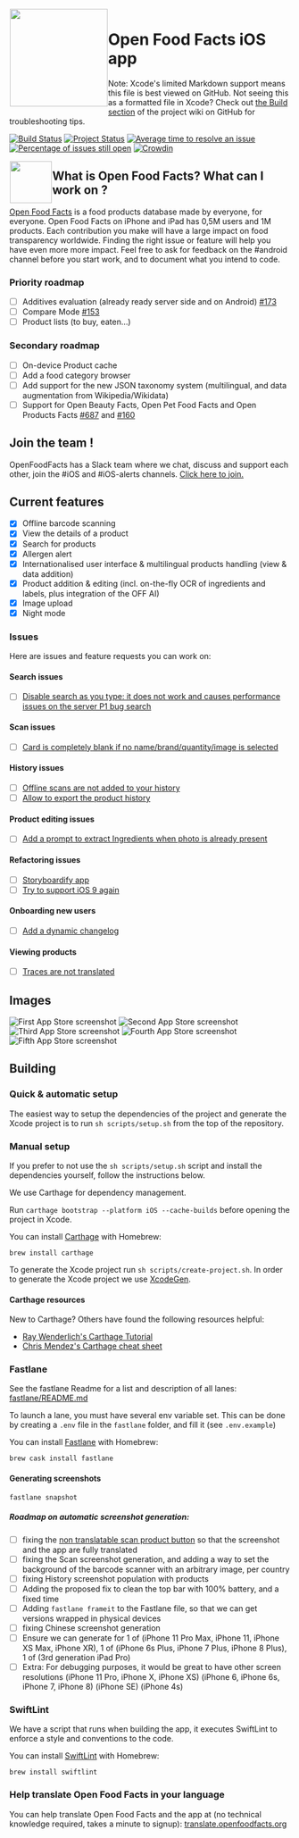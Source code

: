 <img height='175' src="https://static.openfoodfacts.org/images/svg/openfoodfacts-logo-en.svg" align="left" hspace="1" vspace="1">

# Open Food Facts iOS app
Note: Xcode's limited Markdown support means this file is best viewed on GitHub. Not seeing this as a formatted file in Xcode? Check out [the Build section](https://github.com/openfoodfacts/openfoodfacts-ios/wiki/Build) of the project wiki on GitHub for troubleshooting tips.

[![Build Status](https://travis-ci.org/openfoodfacts/openfoodfacts-ios.svg?branch=master)](https://travis-ci.org/openfoodfacts/openfoodfacts-ios)
[![Project Status](http://opensource.box.com/badges/active.svg)](http://opensource.box.com/badges)
[![Average time to resolve an issue](https://isitmaintained.com/badge/resolution/openfoodfacts/openfoodfacts-ios.svg)](https://isitmaintained.com/project/openfoodfacts/openfoodfacts-ios "Average time to resolve an issue")
[![Percentage of issues still open](https://isitmaintained.com/badge/open/openfoodfacts/openfoodfacts-ios.svg)](https://isitmaintained.com/project/openfoodfacts/openfoodfacts-ios "Percentage of issues still open")
[![Crowdin](https://d322cqt584bo4o.cloudfront.net/openfoodfacts/localized.svg)](https://crowdin.com/project/openfoodfacts)

<a href="https://apps.apple.com/app/open-food-facts/id588797948"><img height="75" src="https://user-images.githubusercontent.com/7317008/43209852-4ca39622-904b-11e8-8ce1-cdc3aee76ae9.png" align="left" hspace="1" vspace="1"></a>

## What is Open Food Facts? What can I work on ?

[Open Food Facts](https://world.openfoodfacts.org/) is a food products database made by everyone, for everyone.
Open Food Facts on iPhone and iPad has 0,5M users and 1M products. Each contribution you make will have a large impact on food transparency worldwide. Finding the right issue or feature will help you have even more more impact. Feel free to ask for feedback on the #android channel before you start work, and to document what you intend to code.

### Priority roadmap
- [ ] Additives evaluation (already ready server side and on Android) [#173](https://github.com/openfoodfacts/openfoodfacts-ios/issues/173)
- [ ] Compare Mode [#153](https://github.com/openfoodfacts/openfoodfacts-ios/issues/153)
- [ ] Product lists (to buy, eaten…)  

### Secondary roadmap
- [ ] On-device Product cache
- [ ] Add a food category browser
- [ ] Add support for the new JSON taxonomy system (multilingual, and data augmentation from Wikipedia/Wikidata)
- [ ] Support for Open Beauty Facts, Open Pet Food Facts and Open Products Facts [#687](https://github.com/openfoodfacts/openfoodfacts-ios/issues/687) and [#160](https://github.com/openfoodfacts/openfoodfacts-ios/issues/160)

## Join the team !

OpenFoodFacts has a Slack team where we chat, discuss and support each other, join the #iOS and #iOS-alerts channels. [Click here to join.](https://slack.openfoodfacts.org/)

## Current features

- [x] Offline barcode scanning
- [x] View the details of a product
- [x] Search for products
- [x] Allergen alert
- [x] Internationalised user interface & multilingual products handling (view & data addition)
- [x] Product addition & editing (incl. on-the-fly OCR of ingredients and labels, plus integration of the OFF AI)
- [x] Image upload
- [x] Night mode

### Issues
Here are issues and feature requests you can work on:

#### Search issues
- [ ]  [Disable search as you type: it does not work and causes performance issues on the server P1 bug search](https://github.com/openfoodfacts/openfoodfacts-ios/issues/553)

#### Scan issues
- [ ]  [Card is completely blank if no name/brand/quantity/image is selected](https://github.com/openfoodfacts/openfoodfacts-ios/issues/180)

#### History issues
- [ ]  [Offline scans are not added to your history](https://github.com/openfoodfacts/openfoodfacts-ios/issues/267)
- [ ]  [Allow to export the product history](https://github.com/openfoodfacts/openfoodfacts-ios/issues/53)

#### Product editing issues
- [ ]  [Add a prompt to extract Ingredients when photo is already present](https://github.com/openfoodfacts/openfoodfacts-ios/issues/171)

#### Refactoring issues
- [ ]  [Storyboardify app](https://github.com/openfoodfacts/openfoodfacts-ios/issues/403)
- [ ]  [Try to support iOS 9 again](https://github.com/openfoodfacts/openfoodfacts-ios/issues/115)

#### Onboarding new users
- [ ]  [Add a dynamic changelog](https://github.com/openfoodfacts/openfoodfacts-ios/issues/335)

#### Viewing products
- [ ]  [Traces are not translated](https://github.com/openfoodfacts/openfoodfacts-ios/issues/245)

## Images

![First App Store screenshot](https://is2-ssl.mzstatic.com/image/thumb/Purple124/v4/e7/18/27/e71827cd-1fd4-5b81-b52e-2668feed9700/pr_source.png/230x0w.png)
![Second App Store screenshot](https://is3-ssl.mzstatic.com/image/thumb/Purple114/v4/98/11/48/9811480a-d2a7-0050-f094-7f22809d532d/pr_source.png/230x0w.png)
![Third App Store screenshot](https://is4-ssl.mzstatic.com/image/thumb/Purple124/v4/d0/f6/45/d0f64585-caec-2201-43e1-098ce809f1cc/pr_source.png/230x0w.png)
![Fourth App Store screenshot](https://is3-ssl.mzstatic.com/image/thumb/Purple124/v4/4b/29/e9/4b29e937-ac81-ec04-218c-3747e6e041a2/pr_source.png/230x0w.png)
![Fifth App Store screenshot](https://is5-ssl.mzstatic.com/image/thumb/Purple113/v4/9f/cc/76/9fcc763c-5abf-d01a-6397-16a35599099a/pr_source.png/230x0w.png)

## Building

### Quick & automatic setup
The easiest way to setup the dependencies of the project and generate the Xcode project is to run `sh scripts/setup.sh` from the top of the repository.

### Manual setup
If you prefer to not use the `sh scripts/setup.sh` script and install the dependencies yourself, follow the instructions below.

We use Carthage for dependency management.

Run `carthage bootstrap --platform iOS --cache-builds` before opening the project in Xcode.

You can install [Carthage](https://github.com/Carthage/Carthage) with Homebrew:
```
brew install carthage
```

To generate the Xcode project run `sh scripts/create-project.sh`.
In order to generate the Xcode project we use [XcodeGen](https://www.github.com/yonaskolb/XcodeGen).

#### Carthage resources
New to Carthage? Others have found the following resources helpful:
* [Ray Wenderlich's Carthage Tutorial](https://www.raywenderlich.com/416-carthage-tutorial-getting-started)
* [Chris Mendez's Carthage cheat sheet](https://www.chrisjmendez.com/2016/10/30/carthage-cheat-sheet/)
  
### Fastlane
See the fastlane Readme for a list and description of all lanes: [fastlane/README.md](fastlane/README.md)

To launch a lane, you must have several env variable set. This can be done by creating a `.env` file in the `fastlane` folder, and fill it (see `.env.example`)

You can install [Fastlane](https://github.com/fastlane/fastlane) with Homebrew:
```
brew cask install fastlane
```
#### Generating screenshots
```
fastlane snapshot 
```
##### Roadmap on automatic screenshot generation:
- [ ]  fixing the [non translatable scan product button](https://github.com/openfoodfacts/openfoodfacts-ios/issues/651) so that the screenshot and the app are fully translated
- [ ]  fixing the Scan screenshot generation, and adding a way to set the background of the barcode scanner with an arbitrary image, per country
- [ ]  fixing History screenshot population with products
- [ ]  Adding the proposed fix to clean the top bar with 100% battery, and a fixed time
- [ ]  Adding `fastlane frameit` to the Fastlane file, so that we can get versions wrapped in physical devices
- [ ]  fixing Chinese screenshot generation
- [ ]  Ensure we can generate for 1 of (iPhone 11 Pro Max, iPhone 11, iPhone XS Max, iPhone XR), 1 of (iPhone 6s Plus, iPhone 7 Plus, iPhone 8 Plus), 1 of (3rd generation iPad Pro)
- [ ]  Extra: For debugging purposes, it would be great to have other screen resolutions (iPhone 11 Pro, iPhone X, iPhone XS) (iPhone 6, iPhone 6s, iPhone 7, iPhone 8) (iPhone SE) (iPhone 4s)

### SwiftLint

We have a script that runs when building the app, it executes SwiftLint to enforce a style and conventions to the code.

You can install [SwiftLint](https://github.com/realm/SwiftLint/) with Homebrew:
```
brew install swiftlint
```

### Help translate Open Food Facts in your language

You can help translate Open Food Facts and the app at (no technical knowledge required, takes a minute to signup): [translate.openfoodfacts.org](https://translate.openfoodfacts.org)
